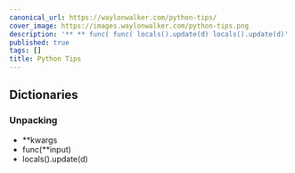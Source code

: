 ```yaml
---
canonical_url: https://waylonwalker.com/python-tips/
cover_image: https://images.waylonwalker.com/python-tips.png
description: '** ** func( func( locals().update(d) locals().update(d)'
published: true
tags: []
title: Python Tips
---
```


## Dictionaries

### Unpacking

* **kwargs
* func(**input)
* locals().update(d)

###